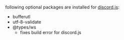 following optional packages are installed for [discord.js](https://discord.js.org/?source=post_page---------------------------#/docs/main/stable/general/welcome):

- bufferutl
- utf-8-validate
- @types/ws
    - fixes build error for discord.js
